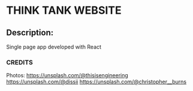# THINK TANK WEBSITE

## Description:
Single page app developed with React

### CREDITS ###

Photos: 
https://unsplash.com/@thisisengineering
https://unsplash.com/@dissii
https://unsplash.com/@christopher__burns
